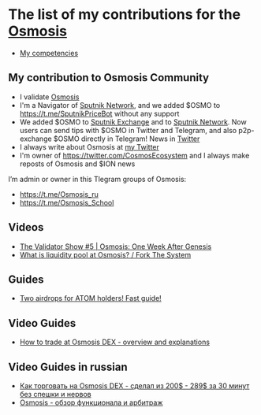# The list of my contributions for the [Osmosis](https://app.osmosis.zone/)

- [My competencies](https://github.com/Antropocosmist/my_competencies)

## My contribution to Osmosis Community

- I validate [Osmosis](https://www.mintscan.io/osmosis/validators/osmovaloper1e8238v24qccht9mqc2w0r4luq462yxttfpaeam)
- I'm a Navigator of [Sputnik Network](https://sputnik.exchange/), and we added $OSMO to https://t.me/SputnikPriceBot without any support
- We added $OSMO to [Sputnik Exchange](https://sputnik.exchange/) and to [Sputnik Network](https://t.me/SputnikNetworkBot). Now users can send tips with $OSMO in Twitter and Telegram, and also p2p-exchange $OSMO directly in Telegram! News in [Twitter](https://twitter.com/SputnikNetwork/status/1417665774785794048)
- I always write about Osmosis at [my Twitter](https://twitter.com/ponimajushij)
- I'm owner of https://twitter.com/CosmosEcosystem and I always make reposts of Osmosis and $ION news

I’m admin or owner in this Tlegram groups of Osmosis: <br />
- https://t.me/Osmosis_ru
- https://t.me/Osmosis_School

## Videos

- [The Validator Show #5 | Osmosis: One Week After Genesis](https://youtu.be/Dyi3Ew_YPS4)
- [What is liquidity pool at Osmosis? / Fork The System](https://youtu.be/Vn5-_1P4rPs)

## Guides

- [Two airdrops for ATOM holders! Fast guide!](https://antropocosmist.medium.com/two-airdrops-for-atom-holders-fast-guide-d7af3d03e6e7)

## Video Guides

- [How to trade at Osmosis DEX - overview and explanations](https://youtu.be/LZWkZRqBV1M)

## Video Guides in russian

- [Как торговать на Osmosis DEX - сделал из 200$ - 289$ за 30 минут без спешки и нервов](https://youtu.be/W5tPeAfdo9A)
- [Osmosis - обзор функционала и арбитраж](https://youtu.be/bD05_17yRcQ)
